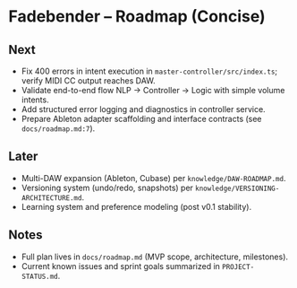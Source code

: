 # Fadebender – Roadmap (Concise)

## Next
- Fix 400 errors in intent execution in `master-controller/src/index.ts`; verify MIDI CC output reaches DAW.
- Validate end-to-end flow NLP → Controller → Logic with simple volume intents.
- Add structured error logging and diagnostics in controller service.
- Prepare Ableton adapter scaffolding and interface contracts (see `docs/roadmap.md:7`).

## Later
- Multi-DAW expansion (Ableton, Cubase) per `knowledge/DAW-ROADMAP.md`.
- Versioning system (undo/redo, snapshots) per `knowledge/VERSIONING-ARCHITECTURE.md`.
- Learning system and preference modeling (post v0.1 stability).

## Notes
- Full plan lives in `docs/roadmap.md` (MVP scope, architecture, milestones).
- Current known issues and sprint goals summarized in `PROJECT-STATUS.md`.

